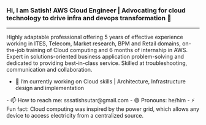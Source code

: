### Hi, I am Satish! AWS Cloud Engineer | Advocating for cloud technology to drive infra and devops transformation 👋
___________________________________________________________________________________________________________________________________________________
Highly adaptable professional offering 5 years of effective experience working in ITES, Telecom, Market research, BPM and Retail domains, on-the-job training of Cloud computing and 6 months of internship in AWS. Expert in solutions-oriented business application problem-solving and dedicated to providing best-in-class service. Skilled at troubleshooting, communication and collaboration.

<!--
**BSatishSutar/bsatishsutar** is a ✨ _special_ ✨ repository because its `README.md` (this file) appears on your GitHub profile.

Here are some ideas to get you started:
-->

- 🔭 I’m currently working on Cloud skills | Architecture, Infrastructure design and implementation
<!-- - 🌱 I’m currently learning AWS Cloud -->
<!-- - 👯 I’m looking to collaborate on ... --!?
- 🤔 I’m looking for help with job opportunities as Cloud Engineer or Associate SRE
<!-- - 💬 Ask me about All things Cloud native --!> 


- 📫 How to reach me: sssatishsutar@gmail.com
- 😄 Pronouns: he/him
- ⚡ Fun fact: Cloud computing was inspired by the power grid, which allows any device to access electricity from a centralized source.
